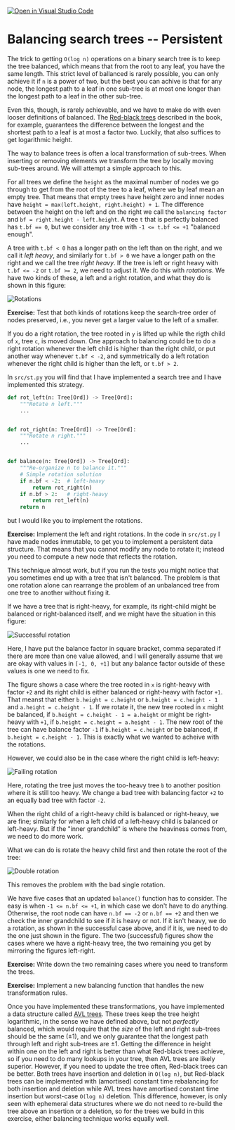 [![Open in Visual Studio Code](https://classroom.github.com/assets/open-in-vscode-c66648af7eb3fe8bc4f294546bfd86ef473780cde1dea487d3c4ff354943c9ae.svg)](https://classroom.github.com/online_ide?assignment_repo_id=9437135&assignment_repo_type=AssignmentRepo)
# Balancing search trees -- Persistent

The trick to getting `O(log n)` operations on a binary search tree is to keep the tree balanced, which means that from the root to any leaf, you have the same length. This strict level of ballanced is rarely possible, you can only achieve it if `n` is a power of two, but the best you can achive is that for any node, the longest path to a leaf in one sub-tree is at most one longer than the longest path to a leaf in the other sub-tree.

Even this, though, is rarely achievable, and we have to make do with even looser definitions of balanced. The [Red-black trees](https://en.wikipedia.org/wiki/Red–black_tree) described in the book, for example, guarantees the difference between the longest and the shortest path to a leaf is at most a factor two. Luckily, that also suffices to get logarithmic height.

The way to balance trees is often a local transformation of sub-trees. When inserting or removing elements we transform the tree by locally moving sub-trees around. We will attempt a simple approach to this.

For all trees we define the `height` as the maximal number of nodes we go through to get from the root of the tree to a leaf, where we by leaf mean an empty tree. That means that empty trees have height zero and inner nodes have `height = max(left.height, right.height) + 1`. The difference between the height on the left and on the right we call the `balancing factor` and `bf = right.height - left.height`. A tree `t` that is perfectly balanced has `t.bf == 0`, but we consider any tree with `-1 <= t.bf <= +1` "balanced enough".

A tree with `t.bf < 0` has a longer path on the left than on the right, and we call it *left heavy*, and similarly for `t.bf > 0` we have a longer path on the right and we call the tree *right heavy*. If the tree is left or right heavy with `t.bf <= -2` or `t.bf >= 2`, we need to adjust it. We do this with *rotations*. We have two kinds of these, a left and a right rotation, and what they do is shown in this figure:

![Rotations](figs/Rotations/Rotations.png)

**Exercise:** Test that both kinds of rotations keep the search-tree order of nodes preserved, i.e., you never get a larger value to the left of a smaller.

If you do a right rotation, the tree rooted in `y` is lifted up while the rigth child of `x`, tree `c`, is moved down. One approach to balancing could be to do a right rotation whenever the left child is higher than the right child, or put another way whenever `t.bf < -2`, and symmetrically do a left rotation whenever the right child is higher than the left, or `t.bf > 2`.

In `src/st.py` you will find that I have implemented a search tree and I have implemented this strategy.

```python
def rot_left(n: Tree[Ord]) -> Tree[Ord]:
    """Rotate n left."""
    ...


def rot_right(n: Tree[Ord]) -> Tree[Ord]:
    """Rotate n right."""
    ...


def balance(n: Tree[Ord]) -> Tree[Ord]:
    """Re-organize n to balance it."""
    # Simple rotation solution
    if n.bf < -2:  # left-heavy
        return rot_right(n)
    if n.bf > 2:   # right-heavy
        return rot_left(n)
    return n
```

but I would like you to implement the rotations.

**Exercise:** Implement the left and right rotations. In the code in `src/st.py` I have made nodes immutable, to get you to implement a persistent data structure. That means that you cannot modify any node to rotate it; instead you need to compute a new node that reflects the rotation.

This technique almost work, but if you run the tests you might notice that you sometimes end up with a tree that isn't balanced. The problem is that one rotation alone can rearrange the problem of an unbalanced tree from one tree to another without fixing it.

If we have a tree that is right-heavy, for example, its right-child might be balanced or right-balanced itself, and we might have the situation in this figure:

![Successful rotation](figs/Rotations/single-rotation.png)

Here, I have put the balance factor in square bracket, comma separated if there are more than one value allowed, and I will generally assume that we are okay with values in `[-1, 0, +1]` but any balance factor outside of these values is one we need to fix.

The figure shows a case where the tree rooted in `x` is right-heavy with factor `+2` and its right child is either balanced or right-heavy with factor `+1`. That meanst that either `b.height = c.height` or `b.height = c.height - 1` and `a.height = c.height - 1`. If we rotate it, the new tree rooted in `x` might be balanced, if `b.height = c.height - 1 = a.height` or might be right-heavy with `+1`, if `b.height = c.height = a.height - 1`. The new root of the tree can have balance factor `-1` if `b.height = c.height` or be balanced, if `b.height = c.height - 1`. This is exactly what we wanted to acheive with the rotations.

However, we could also be in the case where the right child is left-heavy:

![Failing rotation](figs/Rotations/single-rotation-fail.png)

Here, rotating the tree just moves the too-heavy tree `b` to another position where it is still too heavy. We change a bad tree with balancing factor `+2` to an equally bad tree with factor `-2`.

When the right child of a right-heavy child is balanced or right-heavy, we are fine; similarly for when a left child of a left-heavy child is balanced or left-heavy. But if the "inner grandchild" is where the heaviness comes from, we need to do more work.

What we can do is rotate the heavy child first and then rotate the root of the tree:

![Double rotation](figs/Rotations/double-rotation.png)

This removes the problem with the bad single rotation.

We have five cases that an updated `balance()` function has to consider. The easy is when `-1 <= n.bf <= +1`, in which case we don't have to do anything. Otherwise, the root node can have `n.bf == -2` or `n.bf == +2` and then we check the inner grandchild to see if it is heavy or not. If it isn't heavy, we do a rotation, as shown in the successful case above, and if it is, we need to do the one just shown in the figure. The two (successful) figures show the cases where we have a right-heavy tree, the two remaining you get by mirroring the figures left-right.

**Exercise:** Write down the two remaining cases where you need to transform the trees.

**Exercise:** Implement a new balancing function that handles the new transformation rules.


Once you have implemented these transformations, you have implemented a data structure called [AVL trees](https://en.wikipedia.org/wiki/AVL_tree). These trees keep the tree height logarithmic, in the sense we have defined above, but not *perfectly* balanced, which would require that the *size* of the left and right sub-trees should be the same (±1), and we only guarantee that the longest path through left and right sub-trees are ±1. Getting the difference in height within one on the left and right is better than what Red-black trees achieve, so if you need to do many lookups in your tree, then AVL trees are likely superior. However, if you need to update the tree often, Red-black trees can be better. Both trees have insertion and deletion in `O(log n)`, but Red-black trees can be implemented with (amortised) constant time rebalancing for both insertion and deletion while AVL trees have amortised constant time insertion but worst-case `O(log n)` deletion. This difference, however, is only seen with ephemeral data structures where we do not need to re-build the tree above an insertion or a deletion, so for the trees we build in this exercise, either balancing technique works equally well.


